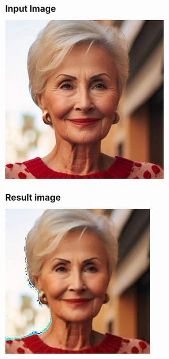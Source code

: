 # Input Image 
![Alt text](Results/Test_image.jpg)

# Result image
![Alt text](Results/Output_image.jpg)
